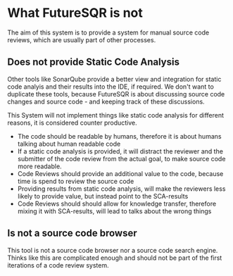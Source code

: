 # What FutureSQR is not

The aim of this system is to provide a system for manual source code reviews, which are usually part 
of other processes.

## Does not provide Static Code Analysis

Other tools like SonarQube provide a better view and integration for static code analyis and their
results into the IDE, if required. We don't want to duplicate these tools, because FutureSQR is about
discussing source code changes and source code - and keeping track of these discussions. 

This System will not implement things like static code analysis for different reasons, it is considered
counter productive.

* The code should be readable by humans, therefore it is about humans talking about human readable code
* If a static code analysis is provided, it will distract the reviewer and the submitter of the code review from the actual goal, to make source code more readable.
* Code Reviews should provide an additional value to the code, because time is spend to review the source code
* Providing results from static code analysis, will make the reviewers less likely to provide value, but instead point to the SCA-results
* Code Reviews should should allow for knowledge transfer, therefore mixing it with SCA-results, will lead to talks about the wrong things

## Is not a source code browser

This tool is not a source code browser nor a source code search engine. Thinks like this are complicated
enough and should not be part of the first iterations of a code review system. 